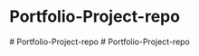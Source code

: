 # Portfolio-Project-repo
#   P o r t f o l i o - P r o j e c t - r e p o  
 #   P o r t f o l i o - P r o j e c t - r e p o  
 